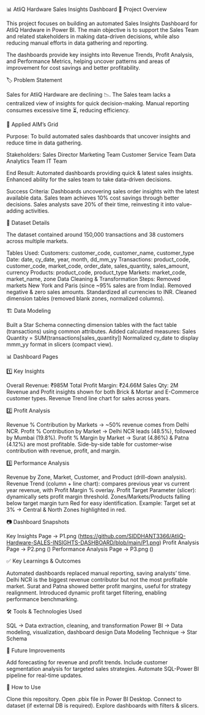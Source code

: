 📊 AtliQ Hardware Sales Insights Dashboard
📌 Project Overview

This project focuses on building an automated Sales Insights Dashboard for AtliQ Hardware in Power BI. The main objective is to support the Sales Team and related stakeholders in making data-driven decisions, while also reducing manual efforts in data gathering and reporting.

The dashboards provide key insights into Revenue Trends, Profit Analysis, and Performance Metrics, helping uncover patterns and areas of improvement for cost savings and better profitability.

🏷️ Problem Statement

Sales for AtliQ Hardware are declining 📉.
The Sales team lacks a centralized view of insights for quick decision-making.
Manual reporting consumes excessive time ⏳, reducing efficiency.

🎯 Applied AIM’s Grid

Purpose:
To build automated sales dashboards that uncover insights and reduce time in data gathering.

Stakeholders:
Sales Director
Marketing Team
Customer Service Team
Data Analytics Team
IT Team

End Result:
Automated dashboards providing quick & latest sales insights.
Enhanced ability for the sales team to take data-driven decisions.

Success Criteria:
Dashboards uncovering sales order insights with the latest available data.
Sales team achieves 10% cost savings through better decisions.
Sales analysts save 20% of their time, reinvesting it into value-adding activities.

📂 Dataset Details

The dataset contained around 150,000 transactions and 38 customers across multiple markets.

Tables Used:
Customers: customer_code, customer_name, customer_type
Date: date, cy_date, year, month, dd_mm_yy
Transactions: product_code, customer_code, market_code, order_date, sales_quantity, sales_amount, currency
Products: product_code, product_type
Markets: market_code, market_name, zone
Data Cleaning & Transformation Steps:
Removed markets New York and Paris (since ~95% sales are from India).
Removed negative & zero sales amounts.
Standardized all currencies to INR.
Cleaned dimension tables (removed blank zones, normalized columns).

🏗️ Data Modeling

Built a Star Schema connecting dimension tables with the fact table (transactions) using common attributes.
Added calculated measures:
Sales Quantity = SUM(transactions[sales_quantity])
Normalized cy_date to display mmm_yy format in slicers (compact view).

📊 Dashboard Pages

1️⃣ Key Insights

Overall Revenue: ₹985M
Total Profit Margin: ₹24.66M
Sales Qty: 2M
Revenue and Profit insights shown for both Brick & Mortar and E-Commerce customer types.
Revenue Trend line chart for sales across years.

2️⃣ Profit Analysis

Revenue % Contribution by Markets → ~50% revenue comes from Delhi NCR.
Profit % Contribution by Market → Delhi NCR leads (48.5%), followed by Mumbai (19.8%).
Profit % Margin by Market → Surat (4.86%) & Patna (4.12%) are most profitable.
Side-by-side table for customer-wise contribution with revenue, profit, and margin.

3️⃣ Performance Analysis

Revenue by Zone, Market, Customer, and Product (drill-down analysis).
Revenue Trend (column + line chart): compares previous year vs current year revenue, with Profit Margin % overlay.
Profit Target Parameter (slicer): dynamically sets profit margin threshold.
Zones/Markets/Products falling below target margin turn Red for easy identification.
Example: Target set at 3% → Central & North Zones highlighted in red.

📷 Dashboard Snapshots

Key Insights Page → P1.png (https://github.com/SIDDHANT3366/AtliQ-Hardware-SALES-INSIGHTS-DASHBOARD/blob/main/P1.png)
Profit Analysis Page → P2.png ()
Performance Analysis Page → P3.png ()

✅ Key Learnings & Outcomes

Automated dashboards replaced manual reporting, saving analysts’ time.
Delhi NCR is the biggest revenue contributor but not the most profitable market.
Surat and Patna showed better profit margins, useful for strategy realignment.
Introduced dynamic profit target filtering, enabling performance benchmarking.

🛠️ Tools & Technologies Used

SQL → Data extraction, cleaning, and transformation
Power BI → Data modeling, visualization, dashboard design
Data Modeling Technique → Star Schema

📌 Future Improvements

Add forecasting for revenue and profit trends.
Include customer segmentation analysis for targeted sales strategies.
Automate SQL-Power BI pipeline for real-time updates.

📖 How to Use

Clone this repository.
Open .pbix file in Power BI Desktop.
Connect to dataset (if external DB is required).
Explore dashboards with filters & slicers.
